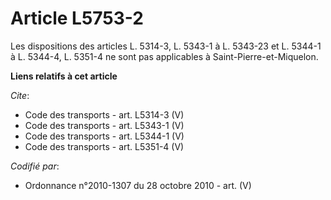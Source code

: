 # Article L5753-2

Les dispositions des articles L. 5314-3, L. 5343-1 à L. 5343-23 et L. 5344-1 à L. 5344-4, L. 5351-4 ne sont pas applicables à
Saint-Pierre-et-Miquelon.

**Liens relatifs à cet article**

_Cite_:

  - Code des transports - art. L5314-3 (V)
  - Code des transports - art. L5343-1 (V)
  - Code des transports - art. L5344-1 (V)
  - Code des transports - art. L5351-4 (V)

_Codifié par_:

  - Ordonnance n°2010-1307 du 28 octobre 2010 - art. (V)
